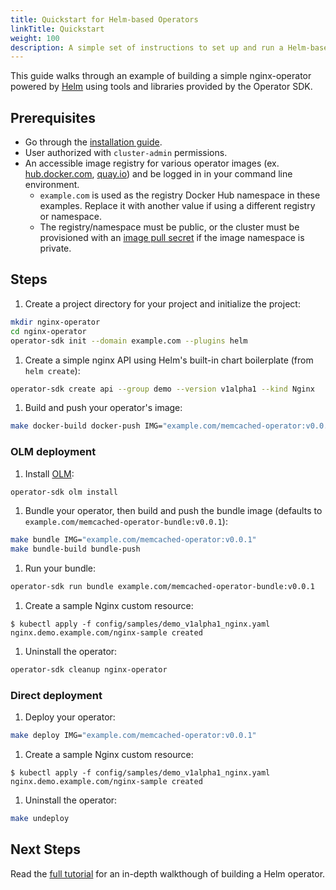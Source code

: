 ```yaml
---
title: Quickstart for Helm-based Operators
linkTitle: Quickstart
weight: 100
description: A simple set of instructions to set up and run a Helm-based operator.
---
```


This guide walks through an example of building a simple nginx-operator powered by [Helm][helm-official] using tools and libraries provided by the Operator SDK.

## Prerequisites

- Go through the [installation guide][install-guide].
- User authorized with `cluster-admin` permissions.
- An accessible image registry for various operator images (ex. [hub.docker.com](https://hub.docker.com/signup),
[quay.io](https://quay.io/)) and be logged in in your command line environment.
  - `example.com` is used as the registry Docker Hub namespace in these examples.
  Replace it with another value if using a different registry or namespace.
  - The registry/namespace must be public, or the cluster must be provisioned with an
  [image pull secret][k8s-image-pull-sec] if the image namespace is private.


## Steps

1. Create a project directory for your project and initialize the project:

  ```sh
  mkdir nginx-operator
  cd nginx-operator
  operator-sdk init --domain example.com --plugins helm
  ```

1. Create a simple nginx API using Helm's built-in chart boilerplate (from `helm create`):

  ```sh
  operator-sdk create api --group demo --version v1alpha1 --kind Nginx
  ```

1. Build and push your operator's image:

  ```sh
  make docker-build docker-push IMG="example.com/memcached-operator:v0.0.1"
  ```


### OLM deployment

1. Install [OLM][doc-olm]:

  ```sh
  operator-sdk olm install
  ```

1. Bundle your operator, then build and push the bundle image (defaults to `example.com/memcached-operator-bundle:v0.0.1`):

  ```sh
  make bundle IMG="example.com/memcached-operator:v0.0.1"
  make bundle-build bundle-push
  ```

1. Run your bundle:

  ```sh
  operator-sdk run bundle example.com/memcached-operator-bundle:v0.0.1
  ```

1. Create a sample Nginx custom resource:

  ```console
  $ kubectl apply -f config/samples/demo_v1alpha1_nginx.yaml
  nginx.demo.example.com/nginx-sample created
  ```

1. Uninstall the operator:

  ```sh
  operator-sdk cleanup nginx-operator
  ```


### Direct deployment

1. Deploy your operator:

  ```sh
  make deploy IMG="example.com/memcached-operator:v0.0.1"
  ```

1. Create a sample Nginx custom resource:

  ```console
  $ kubectl apply -f config/samples/demo_v1alpha1_nginx.yaml
  nginx.demo.example.com/nginx-sample created
  ```

1. Uninstall the operator:

  ```sh
  make undeploy
  ```

## Next Steps

Read the [full tutorial][tutorial] for an in-depth walkthough of building a Helm operator.


[helm-official]:https://helm.sh/docs/
[install-guide]:/docs/building-operators/helm/installation
[doc-olm]:/docs/olm-integration/quickstart-bundle/#enabling-olm
[tutorial]:/docs/building-operators/helm/tutorial/
[k8s-image-pull-sec]:https://kubernetes.io/docs/tasks/configure-pod-container/pull-image-private-registry/
